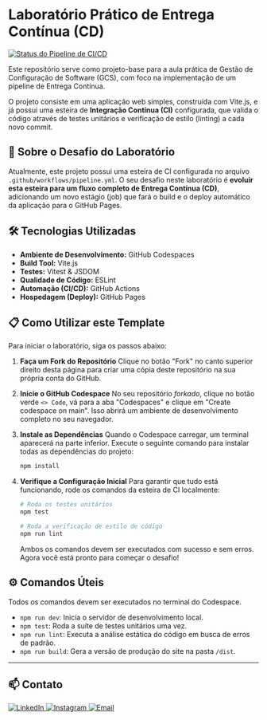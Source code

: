 # Laboratório Prático de Entrega Contínua (CD)

[![Status do Pipeline de CI/CD](https://github.com/iantutida/gcs-handson/actions/workflows/pipeline.yml/badge.svg)](https://github.com/iantutida/gcs-template/actions)

Este repositório serve como projeto-base para a aula prática de Gestão de Configuração de Software (GCS), com foco na implementação de um pipeline de Entrega Contínua.

O projeto consiste em uma aplicação web simples, construída com Vite.js, e já possui uma esteira de **Integração Contínua (CI)** configurada, que valida o código através de testes unitários e verificação de estilo (linting) a cada novo commit.

## 🚀 Sobre o Desafio do Laboratório

Atualmente, este projeto possui uma esteira de CI configurada no arquivo `.github/workflows/pipeline.yml`. O seu desafio neste laboratório é **evoluir esta esteira para um fluxo completo de Entrega Contínua (CD)**, adicionando um novo estágio (job) que fará o build e o deploy automático da aplicação para o GitHub Pages.

## 🛠️ Tecnologias Utilizadas

* **Ambiente de Desenvolvimento:** GitHub Codespaces
* **Build Tool:** Vite.js
* **Testes:** Vitest & JSDOM
* **Qualidade de Código:** ESLint
* **Automação (CI/CD):** GitHub Actions
* **Hospedagem (Deploy):** GitHub Pages

## 📋 Como Utilizar este Template

Para iniciar o laboratório, siga os passos abaixo:

1.  **Faça um Fork do Repositório**
    Clique no botão "Fork" no canto superior direito desta página para criar uma cópia deste repositório na sua própria conta do GitHub.

2.  **Inicie o GitHub Codespace**
    No seu repositório *forkado*, clique no botão verde `<> Code`, vá para a aba "Codespaces" e clique em "Create codespace on main". Isso abrirá um ambiente de desenvolvimento completo no seu navegador.

3.  **Instale as Dependências**
    Quando o Codespace carregar, um terminal aparecerá na parte inferior. Execute o seguinte comando para instalar todas as dependências do projeto:
    ```bash
    npm install
    ```

4.  **Verifique a Configuração Inicial**
    Para garantir que tudo está funcionando, rode os comandos da esteira de CI localmente:
    ```bash
    # Roda os testes unitários
    npm test

    # Roda a verificação de estilo de código
    npm run lint
    ```
    Ambos os comandos devem ser executados com sucesso e sem erros. Agora você está pronto para começar o desafio!

## ⚙️ Comandos Úteis

Todos os comandos devem ser executados no terminal do Codespace.

* `npm run dev`: Inicia o servidor de desenvolvimento local.
* `npm test`: Roda a suíte de testes unitários uma vez.
* `npm run lint`: Executa a análise estática do código em busca de erros de padrão.
* `npm run build`: Gera a versão de produção do site na pasta `/dist`.

---

## 📫 Contato

<p align="left">
  <a href="https://www.linkedin.com/in/arthur-ramires-rodrigues-neto-9687a1193/" target="_blank">
    <img src="https://img.shields.io/badge/-LinkedIn-%230077B5?style=for-the-badge&logo=linkedin&logoColor=white" alt="LinkedIn">
  </a>
  <a href="https://instagram.com/aarthurito" target="_blank">
    <img src="https://img.shields.io/badge/-Instagram-%23E4405F?style=for-the-badge&logo=instagram&logoColor=white" alt="Instagram">
  </a>
  <a href="mailto:arthur.ramires@ufms.br">
    <img src="https://img.shields.io/badge/-Email-%23D14836?style=for-the-badge&logo=gmail&logoColor=white" alt="Email">
  </a>
</p>